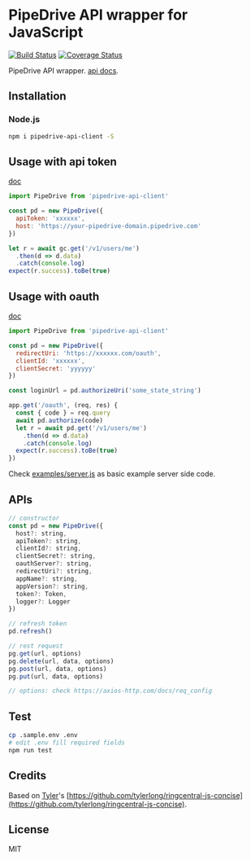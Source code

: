 # PipeDrive API wrapper for JavaScript

[![Build Status](https://img.shields.io/endpoint.svg?url=https%3A%2F%2Factions-badge.atrox.dev%2Fatrox%2Fsync-dotenv%2Fbadge)](https://github.com/zxdong262/pipedrive-api-client/actions)
[![Coverage Status](https://coveralls.io/repos/github/zxdong262/pipedrive-api-client/badge.svg?branch=release)](https://coveralls.io/github/zxdong262/pipedrive-api-client?branch=release)

PipeDrive API wrapper. [api docs](https://developers.pipedrive.com/docs/api/v1).

## Installation

### Node.js

```bash
npm i pipedrive-api-client -S
```

## Usage with api token

[doc](https://pipedrive.readme.io/docs/how-to-find-the-api-token)

```js
import PipeDrive from 'pipedrive-api-client'

const pd = new PipeDrive({
  apiToken: 'xxxxxx',
  host: 'https://your-pipedrive-domain.pipedrive.com'
})

let r = await gc.get('/v1/users/me')
  .then(d => d.data)
  .catch(console.log)
expect(r.success).toBe(true)

```

## Usage with oauth

[doc](https://pipedrive.readme.io/docs/marketplace-oauth-authorization)

```js
import PipeDrive from 'pipedrive-api-client'

const pd = new PipeDrive({
  redirectUri: 'https://xxxxxx.com/oauth',
  clientId: 'xxxxxx',
  clientSecret: 'yyyyyy'
})

const loginUrl = pd.authorizeUri('some_state_string')

app.get('/oauth', (req, res) {
  const { code } = req.query
  await pd.authorize(code)
  let r = await pd.get('/v1/users/me')
    .then(d => d.data)
    .catch(console.log)
  expect(r.success).toBe(true)
})

```

Check [examples/server.js](examples/server.js) as basic example server side code.

## APIs

```js
// constructor
const pd = new PipeDrive({
  host?: string,
  apiToken?: string,
  clientId?: string,
  clientSecret?: string,
  oauthServer?: string,
  redirectUri?: string,
  appName?: string,
  appVersion?: string,
  token?: Token,
  logger?: Logger
})

// refresh token
pd.refresh()

// rest request
pg.get(url, options)
pg.delete(url, data, options)
pg.post(url, data, options)
pg.put(url, data, options)

// options: check https://axios-http.com/docs/req_config
```

## Test

```bash
cp .sample.env .env
# edit .env fill required fields
npm run test
```

## Credits

Based on [Tyler](https://github.com/tylerlong)'s [https://github.com/tylerlong/ringcentral-js-concise](https://github.com/tylerlong/ringcentral-js-concise).

## License

MIT

